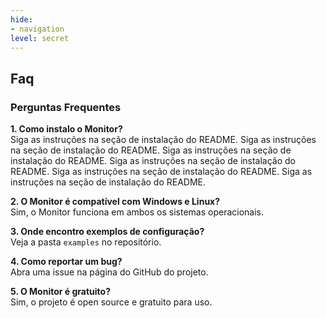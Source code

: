 ```yaml
---
hide:
- navigation
level: secret
---
```


## Faq

### Perguntas Frequentes

**1. Como instalo o Monitor?**  
Siga as instruções na seção de instalação do README. Siga as instruções na seção de instalação do README. Siga as instruções na seção de instalação do README. Siga as instruções na seção de instalação do README. Siga as instruções na seção de instalação do README. Siga as instruções na seção de instalação do README. 

**2. O Monitor é compatível com Windows e Linux?**  
Sim, o Monitor funciona em ambos os sistemas operacionais.

**3. Onde encontro exemplos de configuração?**  
Veja a pasta `examples` no repositório.

**4. Como reportar um bug?**  
Abra uma issue na página do GitHub do projeto.

**5. O Monitor é gratuito?**  
Sim, o projeto é open source e gratuito para uso.